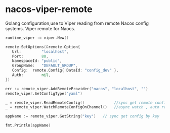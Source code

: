 # nacos-viper-remote

Golang configuration,use to Viper reading from remote Nacos config systems. Viper remote for Naocs.

```go
runtime_viper := viper.New()

remote.SetOptions(&remote.Option{
   Url:         "localhost",
   Port:        80,
   NamespaceId: "public",
   GroupName:   "DEFAULT_GROUP",
   Config: 	remote.Config{ DataId: "config_dev" },
   Auth:        nil,
})

err := remote_viper.AddRemoteProvider("nacos", "localhost", "")
remote_viper.SetConfigType("yaml")

_ = remote_viper.ReadRemoteConfig()             //sync get remote configs to remote_viper instance memory . for example , remote_viper.GetString(key)
_ = remote_viper.WatchRemoteConfigOnChannel()   //async watch , auto refresh configs.

appName := remote_viper.GetString("key")   // sync get config by key

fmt.Println(appName)
```

